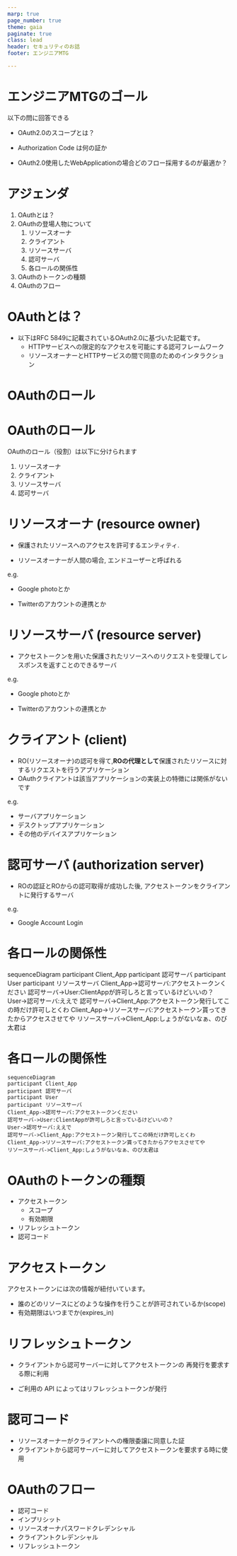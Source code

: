 ```yaml
---
marp: true
page_number: true
theme: gaia
paginate: true
class: lead
header: セキュリティのお話
footer: エンジニアMTG

---
```


<style>
@import url('https://fonts.googleapis.com/css2?family=Noto+Serif&display=swap');

section {
    font-family: 'Noto Serif', serif;

}

</style>

<!-- headingDivider: 1 -->

<!-- #　見出しの前にスライドページを自動的に分割 -->

# エンジニアMTGのゴール

以下の問に回答できる

- OAuth2.0のスコープとは？

- Authorization Code は何の証か

- OAuth2.0使用したWebApplicationの場合どのフロー採用するのが最適か？

  

# アジェンダ

1. OAuthとは？
2. OAuthの登場人物について
   1. リソースオーナ
   2. クライアント
   3. リソースサーバ
   4. 認可サーバ
   5. 各ロールの関係性
3. OAuthのトークンの種類
4. OAuthのフロー

# OAuthとは？

- 以下はRFC 5849に記載されているOAuth2.0に基づいた記載です。
  - HTTPサービスへの限定的なアクセスを可能にする認可フレームワーク
  - リソースオーナーとHTTPサービスの間で同意のためのインタラクション

# OAuthのロール



# OAuthのロール

OAuthのロール（役割）は以下に分けられます

1. リソースオーナ
2. クライアント
3. リソースサーバ
4. 認可サーバ



# リソースオーナ (resource owner)

- 保護されたリソースへのアクセスを許可するエンティティ. 

- リソースオーナーが人間の場合, エンドユーザーと呼ばれる



e.g.

- Google photoとか

- Twitterのアカウントの連携とか





# リソースサーバ (resource server)

- アクセストークンを用いた保護されたリソースへのリクエストを受理してレスポンスを返すことのできるサーバ

e.g.

- Google photoとか

- Twitterのアカウントの連携とか

# クライアント (client)

- RO(リソースオーナ)の認可を得て,**ROの代理として**保護されたリソースに対するリクエストを行うアプリケーション
- OAuthクライアントは該当アプリケーションの実装上の特徴には関係がないです

e.g.

- サーバアプリケーション
- デスクトップアプリケーション
- その他のデバイスアプリケーション

# 認可サーバ (authorization server)

- ROの認証とROからの認可取得が成功した後, アクセストークンをクライアントに発行するサーバ

e.g.

- Google Account Login



# 各ロールの関係性

<div class="mermaid">
sequenceDiagram
participant Client_App
participant 認可サーバ
participant User
participant リソースサーバ
Client_App->認可サーバ:アクセストークンください
認可サーバ->User:ClientAppが許可しろと言っているけどいいの？
User->認可サーバ:ええで
認可サーバ->Client_App:アクセストークン発行してこの時だけ許可しとくわ
Client_App->リソースサーバ:アクセストークン貰ってきたからアクセスさせてや
リソースサーバ->Client_App:しょうがないなぁ、のび太君は
</div>

<!-- mermaid.js -->

<script src="https://unpkg.com/mermaid@8.1.0/dist/mermaid.min.js"></script>
<script>mermaid.initialize({startOnLoad:true});</script>

# 各ロールの関係性

```mermaid
sequenceDiagram
participant Client_App
participant 認可サーバ
participant User
participant リソースサーバ
Client_App->認可サーバ:アクセストークンください
認可サーバ->User:ClientAppが許可しろと言っているけどいいの？
User->認可サーバ:ええで
認可サーバ->Client_App:アクセストークン発行してこの時だけ許可しとくわ
Client_App->リソースサーバ:アクセストークン貰ってきたからアクセスさせてや
リソースサーバ->Client_App:しょうがないなぁ、のび太君は
```







# OAuthのトークンの種類

- アクセストークン
  - スコープ
  -  有効期限
-  リフレッシュトークン
-  認可コード



# アクセストークン

アクセストークンには次の情報が紐付いています。

- 誰のどのリソースにどのような操作を行うことが許可されているか(scope)
- 有効期限はいつまでか(expires_in)



# リフレッシュトークン

- クライアントから認可サーバーに対してアクセストークンの
  再発行を要求する際に利用

- ご利用の API によってはリフレッシュトークンが発行

  

# 認可コード

- リソースオーナーがクライアントへの権限委譲に同意した証
- クライアントから認可サーバーに対してアクセストークンを要求する時に使用



# OAuthのフロー

- 認可コード
- インプリシット
- リソースオーナパスワードクレデンシャル
- クライアントクレデンシャル
- リフレッシュトークン